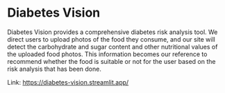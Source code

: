# Diabetes Vision
Diabetes Vision provides a comprehensive diabetes risk analysis tool. We direct users to upload photos of the food they consume, and our site will detect the carbohydrate and sugar content and other nutritional values of the uploaded food photos. This information becomes our reference to recommend whether the food is suitable or not for the user based on the risk analysis that has been done.

Link: https://diabetes-vision.streamlit.app/
